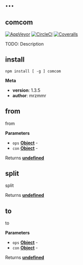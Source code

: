 # ...

## comcom

[![AppVeyor](https://img.shields.io/appveyor/ci/mrzmmr/comcom.svg?style=flat-square)](<>)
[![CircleCI](https://img.shields.io/circleci/project/mrzmmr/comcom.svg?style=flat-square)](<>)
[![Coveralls](https://img.shields.io/coveralls/mrzmmr/comcom.svg?style=flat-square)](<>)

TODO: Description

## install

    npm install [ -g ] comcom

**Meta**

-   **version**: 1.3.5
-   **author**: mrzmmr

## from

from

**Parameters**

-   `ops` **[Object](https://developer.mozilla.org/en-US/docs/Web/JavaScript/Reference/Global_Objects/Object)** -
-   `con` **[Object](https://developer.mozilla.org/en-US/docs/Web/JavaScript/Reference/Global_Objects/Object)** -

Returns **[undefined](https://developer.mozilla.org/en-US/docs/Web/JavaScript/Reference/Global_Objects/undefined)** 

## split

split

Returns **[undefined](https://developer.mozilla.org/en-US/docs/Web/JavaScript/Reference/Global_Objects/undefined)** 

## to

to

**Parameters**

-   `ops` **[Object](https://developer.mozilla.org/en-US/docs/Web/JavaScript/Reference/Global_Objects/Object)** -
-   `con` **[Object](https://developer.mozilla.org/en-US/docs/Web/JavaScript/Reference/Global_Objects/Object)** -

Returns **[undefined](https://developer.mozilla.org/en-US/docs/Web/JavaScript/Reference/Global_Objects/undefined)** 
